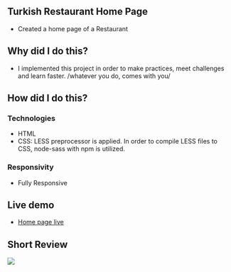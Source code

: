 ## Turkish Restaurant Home Page
<ul>
<li>Created a home page of a Restaurant</li>
 </ul>
 
## Why did I do this?
<ul>
<li>I implemented this project in order to make practices, meet challenges and learn faster. /whatever you do, comes with you/</li>
 </ul>
 
## How did I do this?
### Technologies
<ul>
<li>HTML</li>
<li>CSS: LESS preprocessor is applied. In order to compile LESS files to CSS, node-sass with npm is utilized.</li>
 </ul>
 
### Responsivity
<ul>
<li>Fully Responsive</li>
</ul>
  
## Live demo
<ul> 
<li><a href="https://restaurant-home-page-nu.vercel.app/" target="_blank">Home page live</a></li>
</ul>

## Short Review

![](images/descriptive.gif)

